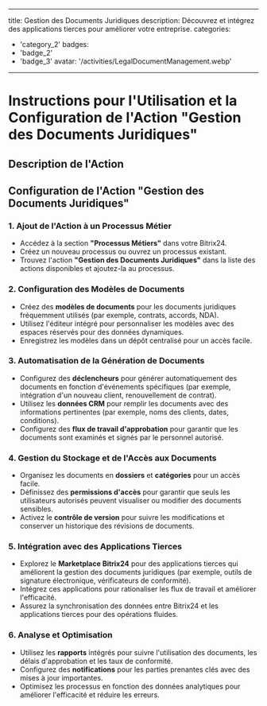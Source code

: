 
---
title: Gestion des Documents Juridiques
description: Découvrez et intégrez des applications tierces pour améliorer votre entreprise.
categories: 
  - 'category_2'
badges: 
  - 'badge_2'
  - 'badge_3'
avatar: '/activities/LegalDocumentManagement.webp'

---
# Instructions pour l'Utilisation et la Configuration de l'Action "Gestion des Documents Juridiques"

## Description de l'Action

## **Configuration de l'Action "Gestion des Documents Juridiques"**

### 1. Ajout de l'Action à un Processus Métier
- Accédez à la section **"Processus Métiers"** dans votre Bitrix24.
- Créez un nouveau processus ou ouvrez un processus existant.
- Trouvez l'action **"Gestion des Documents Juridiques"** dans la liste des actions disponibles et ajoutez-la au processus.

### 2. Configuration des Modèles de Documents
- Créez des **modèles de documents** pour les documents juridiques fréquemment utilisés (par exemple, contrats, accords, NDA).
- Utilisez l'éditeur intégré pour personnaliser les modèles avec des espaces réservés pour des données dynamiques.
- Enregistrez les modèles dans un dépôt centralisé pour un accès facile.

### 3. Automatisation de la Génération de Documents
- Configurez des **déclencheurs** pour générer automatiquement des documents en fonction d'événements spécifiques (par exemple, intégration d'un nouveau client, renouvellement de contrat).
- Utilisez les **données CRM** pour remplir les documents avec des informations pertinentes (par exemple, noms des clients, dates, conditions).
- Configurez des **flux de travail d'approbation** pour garantir que les documents sont examinés et signés par le personnel autorisé.

### 4. Gestion du Stockage et de l'Accès aux Documents
- Organisez les documents en **dossiers** et **catégories** pour un accès facile.
- Définissez des **permissions d'accès** pour garantir que seuls les utilisateurs autorisés peuvent visualiser ou modifier des documents sensibles.
- Activez le **contrôle de version** pour suivre les modifications et conserver un historique des révisions de documents.

### 5. Intégration avec des Applications Tierces
- Explorez le **Marketplace Bitrix24** pour des applications tierces qui améliorent la gestion des documents juridiques (par exemple, outils de signature électronique, vérificateurs de conformité).
- Intégrez ces applications pour rationaliser les flux de travail et améliorer l'efficacité.
- Assurez la synchronisation des données entre Bitrix24 et les applications tierces pour des opérations fluides.

### 6. Analyse et Optimisation
- Utilisez les **rapports** intégrés pour suivre l'utilisation des documents, les délais d'approbation et les taux de conformité.
- Configurez des **notifications** pour les parties prenantes clés avec des mises à jour importantes.
- Optimisez les processus en fonction des données analytiques pour améliorer l'efficacité et réduire les erreurs.
